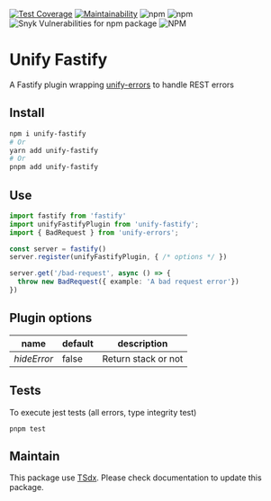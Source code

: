 [![Test Coverage](https://api.codeclimate.com/v1/badges/d47a13f51cd7b2e75029/test_coverage)](https://codeclimate.com/github/flexper/unify-fastify/test_coverage)
[![Maintainability](https://api.codeclimate.com/v1/badges/d47a13f51cd7b2e75029/maintainability)](https://codeclimate.com/github/flexper/unify-fastify/maintainability)
![npm](https://img.shields.io/npm/v/unify-fastify) ![npm](https://img.shields.io/npm/dm/unify-fastify) ![Snyk Vulnerabilities for npm package](https://img.shields.io/snyk/vulnerabilities/npm/unify-fastify) ![NPM](https://img.shields.io/npm/l/unify-fastify)
# Unify Fastify

A Fastify plugin wrapping [unify-errors](https://github.com/flexper/unify-errors) to handle REST errors

## Install

```sh
npm i unify-fastify
# Or
yarn add unify-fastify
# Or
pnpm add unify-fastify
```

## Use

```typescript
import fastify from 'fastify'
import unifyFastifyPlugin from 'unify-fastify';
import { BadRequest } from 'unify-errors';

const server = fastify()
server.register(unifyFastifyPlugin, { /* options */ })

server.get('/bad-request', async () => {
  throw new BadRequest({ example: 'A bad request error'})
})
```

## Plugin options

| name | default | description |
|---                  |---         |---               |
| _hideError_ | false | Return stack or not |


## Tests

To execute jest tests (all errors, type integrity test)

```
pnpm test
```

## Maintain

This package use [TSdx](https://github.com/jaredpalmer/tsdx). Please check documentation to update this package.

